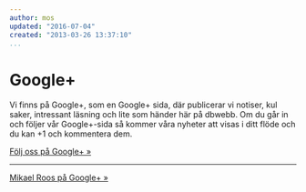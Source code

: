 ```yaml
---
author: mos
updated: "2016-07-04"
created: "2013-03-26 13:37:10"
...
```

<i class="fab fa-google-plus-square" aria-hidden="true"></i> Google+
==================================

Vi finns på Google+, som en Google+ sida, där publicerar vi notiser, kul saker, intressant läsning och lite som händer här på dbwebb. Om du går in och följer vår Google+-sida så kommer våra nyheter att visas i ditt flöde och du kan +1 och kommentera dem.



[Följ oss på Google+ »](https://plus.google.com/115820653968802005170)

<script type="text/javascript" src="https://apis.google.com/js/plusone.js"></script>
<div class="g-plus" data-href="https://plus.google.com/115820653968802005170"></div>

<hr>

[Mikael Roos på Google+ »](http://mikaelroos.se/googleplus)

<div class="g-plus" data-href="https://plus.google.com/101196514892086552893" rel="author"></div>
